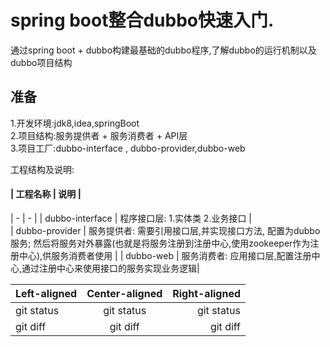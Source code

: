 # spring boot整合dubbo快速入门.
通过spring boot + dubbo构建最基础的dubbo程序,了解dubbo的运行机制以及dubbo项目结构

## 准备
1.开发环境:jdk8,idea,springBoot  
2.项目结构:服务提供者 + 服务消费者 + API层  
3.项目工厂:dubbo-interface , dubbo-provider,dubbo-web  


工程结构及说明:

#### | 工程名称 | 说明 |
| - | - |
| dubbo-interface | 程序接口层: 1.实体类  2.业务接口 |  
| dubbo-provider | 服务提供者:  需要引用接口层,并实现接口方法, 配置为dubbo服务;  然后将服务对外暴露(也就是将服务注册到注册中心,使用zookeeper作为注册中心),供服务消费者使用 |
| dubbo-web | 服务消费者:  应用接口层,配置注册中心,通过注册中心来使用接口的服务实现业务逻辑| 

| Left-aligned | Center-aligned | Right-aligned |
| :---         |     :---:      |          ---: |
| git status   | git status     | git status    |
| git diff     | git diff       | git diff      |

